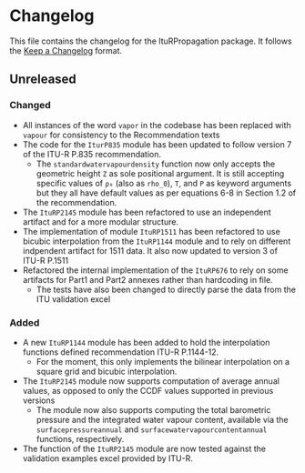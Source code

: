 # Changelog

This file contains the changelog for the ItuRPropagation package. It follows the [Keep a Changelog](https://keepachangelog.com/en/1.1.0/) format.

## Unreleased

### Changed
- All instances of the word `vapor` in the codebase has been replaced with `vapour` for consistency to the Recommendation texts
- The code for the `IturP835` module has been updated to follow version 7 of the ITU-R P.835 recommendation.
  - The `standardwatervapourdensity` function now only accepts the geometric height `Z` as sole positional argument. It is still accepting specific values of `ρ₀` (also as `rho_0`), `T`, and `P` as keyword arguments but they all have default values as per equations 6-8 in Section 1.2 of the recommendation.
- The `ItuRP2145` module has been refactored to use an independent artifact and for a more modular structure.
- The implementation of module `ItuRP1511` has been refactored to use bicubic interpolation from the `ItuRP1144` module and to rely on different indpendent artifact for 1511 data. It also now updated to version 3 of ITU-R P.1511
- Refactored the internal implementation of the `ItuRP676` to rely on some artifacts for Part1 and Part2 annexes rather than hardcoding in file.
  - The tests have also been changed to directly parse the data from the ITU validation excel

### Added
- A new `ItuRP1144` module has been added to hold the interpolation functions defined recommendation ITU-R P.1144-12.
  - For the moment, this only implements the bilinear interpolation on a square grid and bicubic interpolation.
- The `ItuRP2145` module now supports computation of average annual values, as opposed to only the CCDF values supported in previous versions
  - The module now also supports computing the total barometric pressure and the integrated water vapour content, available via the `surfacepressureannual` and `surfacewatervapourcontentannual` functions, respectively.
- The function of the `ItuRP2145` module are now tested against the validation examples excel provided by ITU-R.
